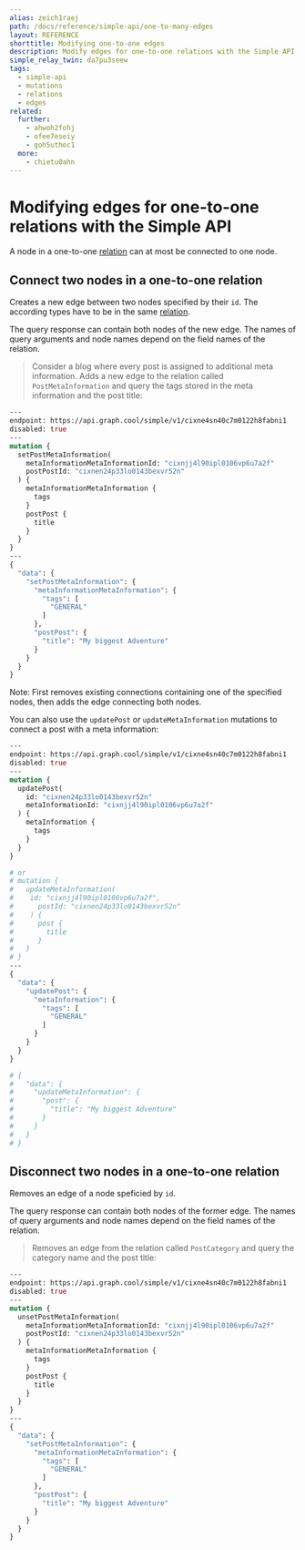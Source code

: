 ```yaml
---
alias: zeich1raej
path: /docs/reference/simple-api/one-to-many-edges
layout: REFERENCE
shorttitle: Modifying one-to-one edges
description: Modify edges for one-to-one relations with the Simple API and connect or disconnect two nodes in your GraphQL backend.
simple_relay_twin: da7pu3seew
tags:
  - simple-api
  - mutations
  - relations
  - edges
related:
  further:
    - ahwoh2fohj
    - ofee7eseiy
    - goh5uthoc1
  more:
    - chietu0ahn
---
```


# Modifying edges for one-to-one relations with the Simple API

A node in a one-to-one [relation](!alias-goh5uthoc1) can at most be connected to one node.

## Connect two nodes in a one-to-one relation

Creates a new edge between two nodes specified by their `id`. The according types have to be in the same [relation](!alias-goh5uthoc1).

The query response can contain both nodes of the new edge. The names of query arguments and node names depend on the field names of the relation.

> Consider a blog where every post is assigned to additional meta information. Adds a new edge to the relation called `PostMetaInformation` and query the tags stored in the meta information and the post title:

```graphql
---
endpoint: https://api.graph.cool/simple/v1/cixne4sn40c7m0122h8fabni1
disabled: true
---
mutation {
  setPostMetaInformation(
    metaInformationMetaInformationId: "cixnjj4l90ipl0106vp6u7a2f"
    postPostId: "cixnen24p33lo0143bexvr52n"
  ) {
    metaInformationMetaInformation {
      tags
    }
    postPost {
      title
    }
  }
}
---
{
  "data": {
    "setPostMetaInformation": {
      "metaInformationMetaInformation": {
        "tags": [
          "GENERAL"
        ]
      },
      "postPost": {
        "title": "My biggest Adventure"
      }
    }
  }
}
```

Note: First removes existing connections containing one of the specified nodes, then adds the edge connecting both nodes.

You can also use the `updatePost` or `updateMetaInformation` mutations to connect a post with a meta information:

```graphql
---
endpoint: https://api.graph.cool/simple/v1/cixne4sn40c7m0122h8fabni1
disabled: true
---
mutation {
  updatePost(
    id: "cixnen24p33lo0143bexvr52n"
    metaInformationId: "cixnjj4l90ipl0106vp6u7a2f"
  ) {
    metaInformation {
      tags
    }
  }
}

# or
# mutation {
#   updateMetaInformation(
#    id: "cixnjj4l90ipl0106vp6u7a2f",
#      postId: "cixnen24p33lo0143bexvr52n"
#    ) {
#      post {
#        title
#      }
#   }
# }
---
{
  "data": {
    "updatePost": {
      "metaInformation": {
        "tags": [
          "GENERAL"
        ]
      }
    }
  }
}

# {
#   "data": {
#     "updateMetaInformation": {
#       "post": {
#         "title": "My biggest Adventure"
#       }
#     }
#   }
# }
```

## Disconnect two nodes in a one-to-one relation

Removes an edge of a node speficied by `id`.

The query response can contain both nodes of the former edge. The names of query arguments and node names depend on the field names of the relation.

> Removes an edge from the relation called `PostCategory` and query the category name and the post title:

```graphql
---
endpoint: https://api.graph.cool/simple/v1/cixne4sn40c7m0122h8fabni1
disabled: true
---
mutation {
  unsetPostMetaInformation(
    metaInformationMetaInformationId: "cixnjj4l90ipl0106vp6u7a2f"
    postPostId: "cixnen24p33lo0143bexvr52n"
  ) {
    metaInformationMetaInformation {
      tags
    }
    postPost {
      title
    }
  }
}
---
{
  "data": {
    "setPostMetaInformation": {
      "metaInformationMetaInformation": {
        "tags": [
          "GENERAL"
        ]
      },
      "postPost": {
        "title": "My biggest Adventure"
      }
    }
  }
}
```
